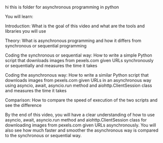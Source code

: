 hi this is folder for asynchronous programming in python

You will learn:

Introduction: What is the goal of this video and what are the tools and libraries you will use

Theory: What is asynchronous programming and how it differs from synchronous or sequential programming

Coding the synchronous or sequential way: How to write a simple Python script that downloads images from pexels.com given URLs synchronously or sequentially and measures the time it takes

Coding the asynchronous way: How to write a similar Python script that downloads images from pexels.com given URLs in an asynchronous way using asyncio, await, asyncio.run method and aiohttp.ClientSession class and measures the time it takes

Comparison: How to compare the speed of execution of the two scripts and see the difference

By the end of this video, you will have a clear understanding of how to use asyncio, await, asyncio.run method and aiohttp.ClientSession class for downloading images from pexels.com given URLs asynchronously. You will also see how much faster and smoother the asynchronous way is compared to the synchronous or sequential way.